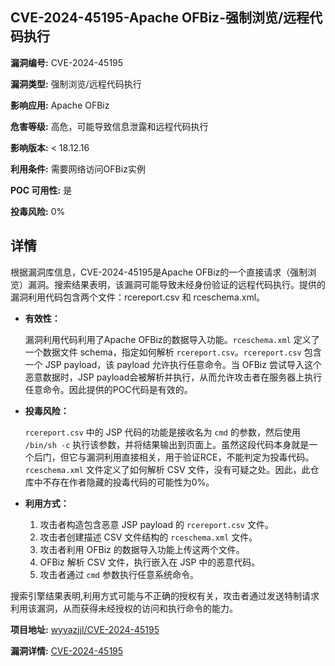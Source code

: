 ## CVE-2024-45195-Apache OFBiz-强制浏览/远程代码执行

**漏洞编号:** CVE-2024-45195

**漏洞类型:** 强制浏览/远程代码执行

**影响应用:** Apache OFBiz

**危害等级:** 高危，可能导致信息泄露和远程代码执行

**影响版本:** < 18.12.16

**利用条件:** 需要网络访问OFBiz实例

**POC 可用性:** 是

**投毒风险:** 0%

## 详情

根据漏洞库信息，CVE-2024-45195是Apache OFBiz的一个直接请求（强制浏览）漏洞。搜索结果表明，该漏洞可能导致未经身份验证的远程代码执行。提供的漏洞利用代码包含两个文件：rcereport.csv 和 rceschema.xml。

*   **有效性：**

    漏洞利用代码利用了Apache OFBiz的数据导入功能。`rceschema.xml` 定义了一个数据文件 schema，指定如何解析 `rcereport.csv`。`rcereport.csv` 包含一个 JSP payload，该 payload 允许执行任意命令。当 OFBiz 尝试导入这个恶意数据时，JSP payload会被解析并执行，从而允许攻击者在服务器上执行任意命令。因此提供的POC代码是有效的。

*   **投毒风险：**

    `rcereport.csv` 中的 JSP 代码的功能是接收名为 `cmd` 的参数，然后使用 `/bin/sh -c` 执行该参数，并将结果输出到页面上。虽然这段代码本身就是一个后门，但它与漏洞利用直接相关，用于验证RCE，不能判定为投毒代码。`rceschema.xml` 文件定义了如何解析 CSV 文件，没有可疑之处。因此，此仓库中不存在作者隐藏的投毒代码的可能性为0%。

*   **利用方式：**

    1.  攻击者构造包含恶意 JSP payload 的 `rcereport.csv` 文件。
    2.  攻击者创建描述 CSV 文件结构的 `rceschema.xml` 文件。
    3.  攻击者利用 OFBiz 的数据导入功能上传这两个文件。
    4.  OFBiz 解析 CSV 文件，执行嵌入在 JSP 中的恶意代码。
    5.  攻击者通过 `cmd` 参数执行任意系统命令。

搜索引擎结果表明,利用方式可能与不正确的授权有关，攻击者通过发送特制请求利用该漏洞，从而获得未经授权的访问和执行命令的能力。

**项目地址:** [wyyazjjl/CVE-2024-45195](https://github.com/wyyazjjl/CVE-2024-45195)

**漏洞详情:** [CVE-2024-45195](https://nvd.nist.gov/vuln/detail/CVE-2024-45195)